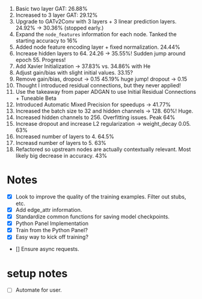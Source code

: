 1. Basic two layer GAT: 26.88%
2. Increased to 3 layer GAT: 29.12%
3. Upgrade to GATv2Conv with 3 layers + 3 linear prediction layers. 24.92% -> 30.36% (stopped early.)
4. Expand the `node_features` information for each node. Tanked the starting accuracy to 16%
5. Added node feature encoding layer + fixed normalization. 24.44%
6. Increase hidden layers to 64. 24.26 -> 35.55%! Sudden jump around epoch 55. Progress!
7. Add Xavier Initialization -> 37.83% vs. 34.86% with He
8. Adjust gain/bias with slight initial values. 33.15?
9. Remove gain/bias, dropout -> 0.15 45.19% huge jump! dropout -> 0.15
10. Thought I introduced residual connections, but they never applied!
11. Use the takeaway from paper ADGAN to use Initial Residual Connections + Tuneable Beta
12. Introduced Automatic Mixed Precision for speedups -> 41.77%
13. Increased the batch size to 32 and hidden channels -> 128. 60%! Huge.
14. Increased hidden channels to 256. Overfitting issues. Peak 64%
15. Increase dropout and increase L2 regularization -> weight_decay 0.05. 63%
16. Increased number of layers to 4. 64.5%
17. Increasd number of layers to 5. 63%
18. Refactored so upstream nodes are actually contextually relevant. Most likely big decrease in accuracy. 43%


# Notes
- [x] Look to improve the quality of the training examples. Filter out stubs, etc.
- [x] Add edge_attr information.
- [x] Standardize common functions for saving model checkpoints.
- [x] Python Panel Implementation
- [x] Train from the Python Panel?
- [x] Easy way to kick off training?
- [] Ensure async requests.

# setup notes
- [ ] Automate for user.